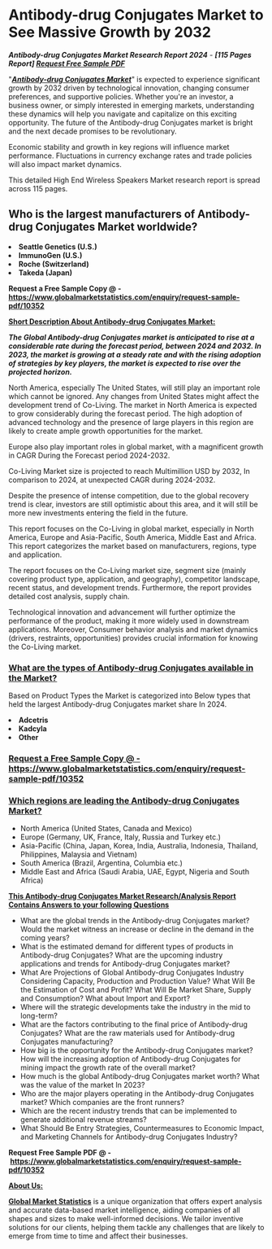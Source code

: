 <h1>Antibody-drug Conjugates Market to See Massive Growth by 2032</h1><p><em><strong>Antibody-drug Conjugates Market Research Report 2024</strong></em>&nbsp;-&nbsp;<em><strong>[115 Pages Report] </strong></em><em><strong><a href="https://www.globalmarketstatistics.com/enquiry/request-sample-pdf/10352">Request Free Sample PDF</a></strong></em></p><p>"<a style="font-style: italic; font-weight: bold;" href="https://www.globalmarketstatistics.com/market-reports/antibody-drug-conjugates-market-10352">Antibody-drug Conjugates Market</a>" is expected to experience significant growth by 2032 driven by technological innovation, changing consumer preferences, and supportive policies. Whether you're an investor, a business owner, or simply interested in emerging markets, understanding these dynamics will help you navigate and capitalize on this exciting opportunity. The future of the&nbsp;Antibody-drug Conjugates market is bright and the next decade promises to be revolutionary.</p><p>Economic stability and growth in key regions will influence market performance. Fluctuations in currency exchange rates and trade policies will also impact market dynamics.</p><p>This detailed&nbsp;High End Wireless Speakers Market research report is spread across 115 pages.</p><h2><strong>Who is the largest manufacturers of Antibody-drug Conjugates Market worldwide?</strong></h2><p><strong><li>Seattle Genetics (U.S.)<li>ImmunoGen (U.S.)<li>Roche (Switzerland)<li>Takeda (Japan)</strong></p><p><strong>Request a Free Sample Copy @ - <a href="https://www.globalmarketstatistics.com/enquiry/request-sample-pdf/10352">https://www.globalmarketstatistics.com/enquiry/request-sample-pdf/10352</a></strong></p><p><strong><u>Short Description About Antibody-drug Conjugates Market:</u></strong></p><p><strong><em>The Global Antibody-drug Conjugates market is anticipated to rise at a considerable rate during the forecast period, between 2024 and 2032. In 2023, the market is growing at a steady rate and with the rising adoption of strategies by key players, the market is expected to rise over the projected horizon.</em></strong></p><p>North America, especially The United States, will still play an important role which cannot be ignored. Any changes from United States might affect the development trend of Co-Living. The market in North America is expected to grow considerably during the forecast period. The high adoption of advanced technology and the presence of large players in this region are likely to create ample growth opportunities for the market.</p><p>Europe also play important roles in global market, with a magnificent growth in CAGR During the Forecast period 2024-2032.</p><p>Co-Living Market size is projected to reach Multimillion USD by 2032, In comparison to 2024, at unexpected CAGR during 2024-2032.</p><p>Despite the presence of intense competition, due to the global recovery trend is clear, investors are still optimistic about this area, and it will still be more new investments entering the field in the future.</p><p>This report focuses on the Co-Living in global market, especially in North America, Europe and Asia-Pacific, South America, Middle East and Africa. This report categorizes the market based on manufacturers, regions, type and application.</p><p>The report focuses on the Co-Living market size, segment size (mainly covering product type, application, and geography), competitor landscape, recent status, and development trends. Furthermore, the report provides detailed cost analysis, supply chain.</p><p>Technological innovation and advancement will further optimize the performance of the product, making it more widely used in downstream applications. Moreover, Consumer behavior analysis and market dynamics (drivers, restraints, opportunities) provides crucial information for knowing the Co-Living market.</p><h3 class="rank-math-question "><span style="text-decoration: underline;">What are the types of Antibody-drug Conjugates available in the Market?</span></h3><p>Based on Product Types the Market is categorized into Below types that held the largest Antibody-drug Conjugates market share In 2024.</p><p><strong><li>Adcetris<li>Kadcyla<li>Other</strong></p><h3 class="rank-math-question "><span style="text-decoration: underline;">Request a Free Sample Copy @ - <a href="https://www.globalmarketstatistics.com/enquiry/request-sample-pdf/10352">https://www.globalmarketstatistics.com/enquiry/request-sample-pdf/10352</a></span></h3><h3 class="rank-math-question "><span style="text-decoration: underline;">Which regions are leading the Antibody-drug Conjugates Market?</span></h3><ul><li>North America (United States, Canada and Mexico)</li><li>Europe (Germany, UK, France, Italy, Russia and Turkey etc.)</li><li>Asia-Pacific (China, Japan, Korea, India, Australia, Indonesia, Thailand, Philippines, Malaysia and Vietnam)</li><li>South America (Brazil, Argentina, Columbia etc.)</li><li>Middle East and Africa (Saudi Arabia, UAE, Egypt, Nigeria and South Africa)</li></ul><p><strong><u>This Antibody-drug Conjugates Market Research/Analysis Report Contains Answers to your following Questions</u></strong></p><ul><li>What are the global trends in the Antibody-drug Conjugates market? Would the market witness an increase or decline in the demand in the coming years?</li><li>What is the estimated demand for different types of products in Antibody-drug Conjugates? What are the upcoming industry applications and trends for Antibody-drug Conjugates market?</li><li>What Are Projections of Global Antibody-drug Conjugates Industry Considering Capacity, Production and Production Value? What Will Be the Estimation of Cost and Profit? What Will Be Market Share, Supply and Consumption? What about Import and Export?</li><li>Where will the strategic developments take the industry in the mid to long-term?</li><li>What are the factors contributing to the final price of Antibody-drug Conjugates? What are the raw materials used for Antibody-drug Conjugates manufacturing?</li><li>How big is the opportunity for the Antibody-drug Conjugates market? How will the increasing adoption of Antibody-drug Conjugates for mining impact the growth rate of the overall market?</li><li>How much is the global Antibody-drug Conjugates market worth? What was the value of the market In 2023?</li><li>Who are the major players operating in the Antibody-drug Conjugates market? Which companies are the front runners?</li><li>Which are the recent industry trends that can be implemented to generate additional revenue streams?</li><li>What Should Be Entry Strategies, Countermeasures to Economic Impact, and Marketing Channels for Antibody-drug Conjugates Industry?</li></ul><p><strong>Request Free Sample PDF @ -&nbsp;<a href="https://www.globalmarketstatistics.com/enquiry/request-sample-pdf/10352">https://www.globalmarketstatistics.com/enquiry/request-sample-pdf/10352</a></strong></p><p><strong><u>About Us:</u></strong></p><p><strong><a href="https://www.globalmarketstatistics.com/">Global Market Statistics</a></strong> is a unique organization that offers expert analysis and accurate data-based market intelligence, aiding companies of all shapes and sizes to make well-informed decisions. We tailor inventive solutions for our clients, helping them tackle any challenges that are likely to emerge from time to time and affect their businesses.</p>
